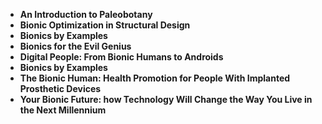 
<ul>
  
 <li><b><a target="_blank" href="https://github.com/manjunath5496/Paleobotany-Books/blob/master/pale(1).rar" style="text-decoration:none;">An Introduction to Paleobotany</a></b></li>
  
<li><b><a target="_blank" href="https://github.com/manjunath5496/Paleobotany-Books/blob/master/pale(2).pdf" style="text-decoration:none;">Bionic Optimization in Structural Design</a></b></li>

<li><b><a target="_blank" href="https://github.com/manjunath5496/Paleobotany-Books/blob/master/pale(3).pdf" style="text-decoration:none;">Bionics by Examples</a></b></li>                         
  <li><b><a target="_blank" href="https://github.com/manjunath5496/Paleobotany-Books/blob/master/pale(4).pdf" style="text-decoration:none;">Bionics for the Evil Genius</a></b></li>  
     <li><b><a target="_blank" href="https://github.com/manjunath5496/Paleobotany-Books/blob/master/pale(5).pdf" style="text-decoration:none;">Digital People: From Bionic Humans to Androids</a></b></li>  
 
  <li><b><a target="_blank" href="https://github.com/manjunath5496/Paleobotany-Books/blob/master/pale(6).pdf" style="text-decoration:none;">Bionics by Examples</a></b></li>                         
  <li><b><a target="_blank" href="https://github.com/manjunath5496/Paleobotany-Books/blob/master/pale(7).pdf" style="text-decoration:none;">The Bionic Human: Health Promotion for People With Implanted Prosthetic Devices</a></b></li>  
     <li><b><a target="_blank" href="https://github.com/manjunath5496/Paleobotany-Books/blob/master/pale(8).pdf" style="text-decoration:none;">Your Bionic Future: how Technology Will Change the Way You Live in the Next Millennium</a></b></li>  
 



</ul>

